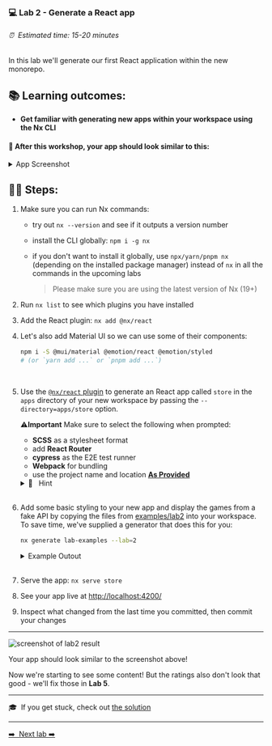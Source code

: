 ### 💻 Lab 2 - Generate a React app

###### ⏰ &nbsp;Estimated time: 15-20 minutes

In this lab we'll generate our first React application within the new monorepo.

## 📚 Learning outcomes:

- **Get familiar with generating new apps within your workspace using the Nx CLI**

#### 📲 After this workshop, your app should look similar to this:

<details>
  <summary>App Screenshot</summary>
  <img src="../assets/lab2_result.png" width="500" alt="screenshot of lab2 result">
</details>

## 🏋️‍♀️ Steps:

1. Make sure you can run Nx commands:

   - try out `nx --version` and see if it outputs a version number
   - install the CLI globally: `npm i -g nx`
   - if you don't want to install it globally, use `npx/yarn/pnpm nx` (depending on the installed package manager) instead of `nx` in all the commands in the upcoming labs

     > Please make sure you are using the latest version of Nx (19+)
     > <br />

2. Run `nx list` to see which plugins you have installed
   <br />

3. Add the React plugin: `nx add @nx/react`
   <br />

4. Let's also add Material UI so we can use some of their components:

   ```sh
   npm i -S @mui/material @emotion/react @emotion/styled
   # (or `yarn add ...` or `pnpm add ...`)
   ```

   <br />

5. Use the [`@nx/react` plugin](https://nx.dev/nx-api/react/generators/application) to generate an React app called `store` in the `apps` directory of your new workspace by passing the `--directory=apps/store` option.

   ⚠️**Important** Make sure to select the following when prompted:

   - **SCSS** as a stylesheet format
   - add **React Router**
   - **cypress** as the E2E test runner
   - **Webpack** for bundling
   - use the project name and location **[As Provided](https://nx.dev/deprecated/as-provided-vs-derived)**

   <details>
   <summary>🐳 &nbsp;&nbsp;Hint</summary>
   <img src="../assets/lab2_cmds.png" alt="Nx generate cmd structure">
   </details><br />

6. Add some basic styling to your new app and display the games from a fake API by copying the files from [examples/lab2](../../examples/lab2) into your workspace. To save time, we've supplied a generator that does this for you:

   ```sh
   nx generate lab-examples --lab=2
   ```
    <details>
      <summary>Example Outout</summary>
      <img src="../assets/lab2_example_generator.png" width="500" alt="screenshot of lab2 example generator">
    </details><br />

7. Serve the app: `nx serve store`
   <br />

8. See your app live at [http://localhost:4200/](http://localhost:4200/)
   <br />

9. Inspect what changed from the last time you committed, then commit your changes
   <br />

---

<img src="../assets/lab2_result.png" width="500" alt="screenshot of lab2 result">

Your app should look similar to the screenshot above!

Now we're starting to see some content! But the ratings also don't look that good - we'll fix those in **Lab 5**.

---

🎓&nbsp;&nbsp;If you get stuck, check out [the solution](SOLUTION.md)

---

[➡️ &nbsp;Next lab ➡️](../lab3/LAB.md)
